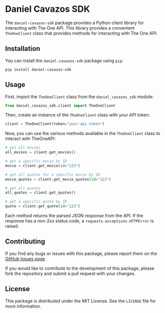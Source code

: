 # Daniel Cavazos SDK

The `daniel-cavazos-sdk` package provides a Python client library for interacting with The One API. This library provides a convenient `TheOneClient` class that provides methods for interacting with The One API.

## Installation

You can install the `daniel-cavazos-sdk` package using `pip`:

```
pip install daniel-cavazos-sdk
```

## Usage

First, import the `TheOneClient` class from the `daniel_cavazos_sdk` module:

```python
from daniel_cavazos_sdk.client import TheOneClient
```

Then, create an instance of the `TheOneClient` class with your API token:

```python
client = TheOneClient(token="your-api-token")
```

Now, you can use the various methods available in the `TheOneClient` class to interact with TheOneAPI:

```python
# get all movies
all_movies = client.get_movies()

# get a specific movie by ID
movie = client.get_movie(id="123")

# get all quotes for a specific movie by ID
movie_quotes = client.get_movie_quotes(id="123")

# get all quotes
all_quotes = client.get_quotes()

# get a specific quote by ID
quote = client.get_quote(id="123")
```

Each method returns the parsed JSON response from the API. If the response has a non-2xx status code, a `requests.exceptions.HTTPError` is raised.

## Contributing

If you find any bugs or issues with this package, please report them on the [GitHub Issues page](https://github.com/your-username/daniel-cavazos-sdk/issues).

If you would like to contribute to the development of this package, please fork the repository and submit a pull request with your changes.

## License

This package is distributed under the MIT License. See the `LICENSE` file for more information.